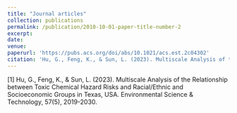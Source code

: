 ```yaml
---
title: "Journal articles"
collection: publications
permalink: /publication/2010-10-01-paper-title-number-2
excerpt: 
date: 
venue: 
paperurl: 'https://pubs.acs.org/doi/abs/10.1021/acs.est.2c04302'
citation: 'Hu, G., Feng, K., & Sun, L. (2023). Multiscale Analysis of the Relationship between Toxic Chemical Hazard Risks and Racial/Ethnic and Socioeconomic Groups in Texas, USA. Environmental Science & Technology, 57(5), 2019-2030.'
---
```

[1] Hu, G., Feng, K., & Sun, L. (2023). Multiscale Analysis of the Relationship between Toxic Chemical Hazard Risks and Racial/Ethnic and Socioeconomic Groups in Texas, USA. Environmental Science & Technology, 57(5), 2019-2030.
